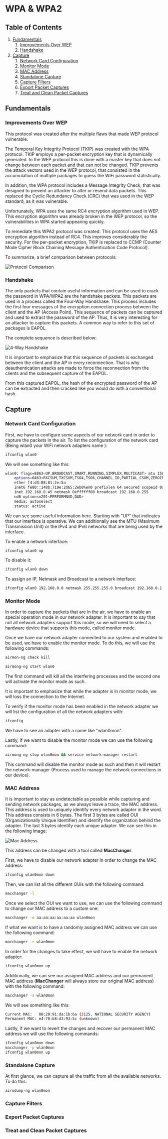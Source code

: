 <!-- omit in toc -->
# WPA & WPA2

<!-- omit in toc -->
## Table of Contents

1. [Fundamentals](#fundamentals)
	1. [Improvements Over WEP](#improvements-over-wep)
	2. [Handshake](#handshake)
2. [Capture](#capture)
	1. [Network Card Configuration](#network-card-configuration)
	2. [Monitor Mode](#monitor-mode)
	3. [MAC Address](#mac-address)
	4. [Standalone Capture](#standalone-capture)
	5. [Capture Filters](#capture-filters)
	6. [Export Packet Captures](#export-packet-captures)
	7. [Treat and Clean Packet Captures](#treat-and-clean-packet-captures)

## Fundamentals

### Improvements Over WEP

This protocol was created after the multiple flaws that made WEP protocol vulnerable.

The Temporal Key Integrity Protocol (TKIP) was created with the WPA protocol. TKIP employs a per-packet encryption key that is dynamically generated. In the WEP protocol this is done with a master key that does not change between each packet and that can not be changed. TKIP prevents the attack vectors used in the WEP protocol, that consisted in the accumulation of multiple packages to guess the WiFi password statistically.

In addition, the WPA protocol includes a Message Integrity Check, that was designed to prevent an attacker to alter or resend data packets. This replaced the Cyclic Redundancy Check (CRC) that was used in the WEP standard, as it was vulnerable.

Unfortunately, WPA uses the same RC4 encryption algorithm used in WEP. This encryption algorithm was already broken in the WEP protocol, so the vulnerabilities in WPA started appearing quickly.

To remediate this WPA2 protocol was created. This protocol uses the AES encryption algorithm instead of RC4. This improves considerably the security. For the per-packet encryption, TKIP is replaced to CCMP (Counter Mode Cipher Block Chaining Message Authentication Code Protocol).

To summarize, a brief comparison between protocols:

![Protocol Comparison](../Images/WiFi/WPA%20%26%20WPA2/WiFi%20Protocol%20Comparison.png)

### Handshake

The only packets that contain useful information and can be used to crack the password in WPA/WPA2 are the handshake packets. This packets are used in a process called the Four-Way Handshake. This process includes the first four messages of the encryption connection process between the client and the AP (Access Point). This sequence of packets can be captured and used to extract the password of the AP. Thus, it is very interesting for an attacker to capture this packets. A common way to refer to this set of packages is EAPOL.

The complete sequence is described below:

![4-Way Handshake](../Images/WiFi/WPA%20%26%20WPA2/4-way-handshake.png)

It is important to emphasize that this sequence of packets is exchanged between the client and the AP in every reconnection. That is why deauthentication attacks are made to force the reconnection from the clients and the subsequent capture of the EAPOL.

From this captured EAPOL, the hash of the encrypted password of the AP can be extracted and then cracked like you would do with a conventional hash.

## Capture

### Network Card Configuration

First, we have to configure some aspects of our network card in order to capture the packets in the air. To list the configuration of the network card (Being wlan0 your WiFi network adapters name	):

```bash
ifconfig wlan0
```

We will see something like this:

```bash
wlan0: flags=8863<UP,BROADCAST,SMART,RUNNING,SIMPLEX,MULTICAST> mtu 1500
	options=6463<RXCSUM,TXCSUM,TSO4,TSO6,CHANNEL_IO,PARTIAL_CSUM,ZEROINVERT_CSUM>
	ether f4:d4:88:81:2e:5a
	inet6 fe80::148b:719e:2d65:2eb0%en0 prefixlen 64 secured scopeid 0xe
	inet 192.168.0.45 netmask 0xffffff00 broadcast 192.168.0.255
	nd6 options=201<PERFORMNUD,DAD>
	media: autoselect
	status: active
```

We can see some useful information here. Starting with "UP" that indicates that our interface is operative. We can additionally see the MTU (Maximum Transmission Unit) or the IPv4 and IPv6 networks that are being used by the interface.

To enable a network interface:

```bash
ifconfig wlan0 up
```

To disable it:

```bash
ifconfig wlan0 down
```

To assign an IP, Netmask and Broadcast to a network interface:

```bash
ifconfig wlan0 192.168.0.0 netmask 255.255.255.0 broadcast 192.168.0.1
```

### Monitor Mode

In order to capture the packets that are in the air, we have to enable an special operation mode in our network adapter. It is important to say that not all network adapters support this mode, so we will need to select a hardware device that supports this mode, called monitor mode.

Once we have our network adapter connected to our system and enabled to be used, we have to enable the monitor mode. To do this, we will use the following commands:

```bash
airmon-ng check kill
```

```bash
airmong-ng start wlan0
```

The first command will kill all the interfering processes and the second one will activate the monitor mode as such.

It is important to emphasize that while the adapter is in monitor mode, we will loss the connection to the Internet.

To verify if the monitor mode has been enabled in the network adapter we will list the configuration of all the network adapters with:

```bash
ifconfig
```

We have to see an adapter with a name like "wlan0mon".

Lastly, if we want to disable the monitor mode we can use the following command:

```bash
airmong-ng stop wlan0mon && service network-manager restart
```

This command will disable the monitor mode as such and then it will restart the network-manager (Process used to manage the network connections in our device).

### MAC Address

It is important to stay as undetectable as possible while capturing and sending network packages, as we always leave a trace, the MAC address. This address is used to uniquely identify every network adapter in the word. This address consists in 6 bytes. The first 3 bytes are called OUI (Organizationally Unique Identifier) and identify the organization behind the adapter. The last 3 bytes identify each unique adapter. We can see this in the following image:

![Mac Address](../Images/WiFi/WPA%20%26%20WPA2/MAC%20Address.png)

This address can be changed with a tool called **MacChanger**.

First, we have to disable our network adapter in order to change the MAC address:

```bash
ifconfig wlan0mon down
```

Then, we can list all the different OUIs with the following command:

```bash
macchanger -l
```

Once we select the OUI we want to use, we can use the following command to change our MAC address to a custom one:

```bash
macchanger -m aa:aa:aa:aa:aa:aa wlan0mon
```

If what we want is to have a randomly assigned MAC address we can use the following command:

```bash
macchanger -r wlan0mon
```

In order for the changes to take effect, we will have to enable the network adapter:

```bash
ifconfig wlan0mon up
```

Additionally, we can see our assigned MAC address and our permanent MAC address (**MacChanger** will always store our original MAC address) with the following command:

```bash
macchanger -s wlan0mon
```

We will see something like this:

```bash
Current MAC:   00:20:91:da:1b:6a (J125, NATIONAL SECURITY AGENCY)
Permanent MAC: e4:70:b8:d3:93:5c (unknown)
```

Lastly, if we want to revert the changes and recover our permanent MAC address we will use the following commands:

```bash
ifconfig wlan0mon down
macchanger -p wlan0mon
ifconfig wlan0mon up
```

### Standalone Capture

At first glance, we can capture all the traffic from all the available networks. To do this:

```bash
airodump-ng wlan0mon
```

### Capture Filters

### Export Packet Captures

### Treat and Clean Packet Captures